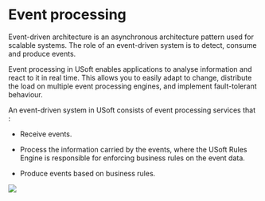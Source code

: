 # Event processing

Event-driven architecture is an asynchronous architecture pattern used for scalable systems. The role of an event-driven system is to detect, consume and produce events.

Event processing in USoft enables applications to analyse information and react to it in real time. This allows you to easily adapt to change, distribute the load on multiple event processing engines, and implement fault-tolerant behaviour.

An event-driven system in USoft consists of event processing services that :

- Receive events.

- Process the information carried by the events, where the USoft Rules Engine is responsible for enforcing business rules on the event data.
- Produce events based on business rules.

![](/api/Services/Event%20processing/assets/4d549b83-5e86-43fb-a87f-0f1fc59c57a5.png)

 